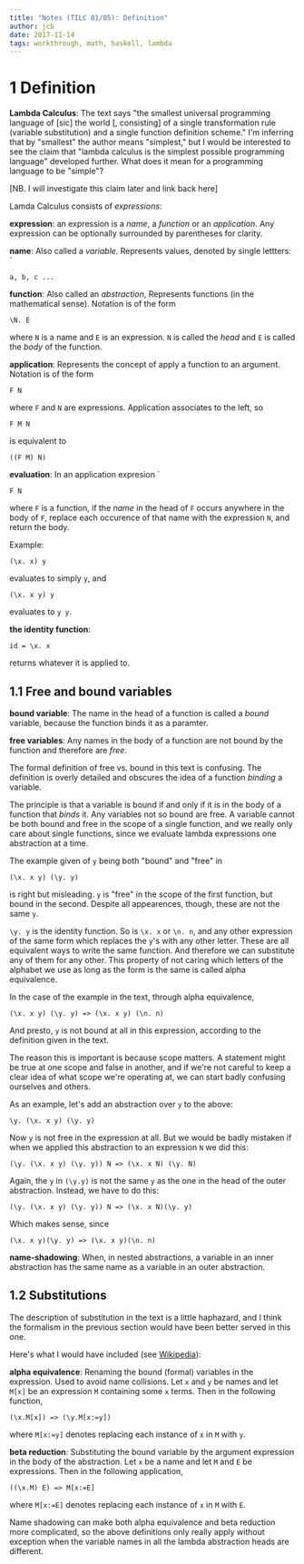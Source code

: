 ```yaml
---
title: "Notes (TILC 01/05): Definition"
author: jcb
date: 2017-11-14
tags: workthrough, math, haskell, lambda
---
```


# 1 Definition

**Lambda Calculus**: The text says "the smallest universal programming
language of [sic] the world [, consisting] of a single transformation rule
(variable substitution) and a single function definition scheme." I'm inferring
that by "smallest" the author means "simplest," but I would be interested to
see the claim that "lambda calculus is the simplest possible programming
language" developed further. What does it mean for a programming language
to be "simple"?

[NB. I will investigate this claim later and link back here]

Lamda Calculus consists of *expressions*:

**expression**: an expression is a *name*, a *function* or an *application*.
Any expression can be optionally surrounded by parentheses for clarity.

**name**: Also called a *variable*. Represents values, denoted
by single lettters: `

```
a, b, c ...
```

**function**: Also called an *abstraction*, Represents functions (in the
mathematical sense).  Notation is of the form

```
\N. E
```

where `N` is a name and `E` is an expression. `N` is called the *head* and `E`
is called the *body* of the function.

**application**: Represents the concept of apply a function to an argument.
Notation is of the form

```
F N
```

where `F` and `N` are expressions. Application
associates to the left, so

```
F M N
```

is equivalent to

```
((F M) N)
```

**evaluation**: In an application expresion `

```
F N
```

where `F` is a function, if the *name* in the head of `F` occurs anywhere in
the body of `F`, replace each occurence of that name with the expression `N`,
and return the body.

Example:

```
(\x. x) y
```

evaluates to simply `y`, and

```
(\x. x y) y
```
evaluates to `y y`.

**the identity function**:

```
id = \x. x
```
returns whatever it is applied to.

## 1.1 Free and bound variables

**bound variable**: The name in the head of a function is called a *bound*
variable, because the function binds it as a paramter.

**free variables**: Any names in the body of a function are not bound by the
function and therefore are *free*.

The formal definition of free vs. bound in this text is confusing.  The
definition is overly detailed and obscures the idea of a function *binding* a
variable.

The principle is that a variable is bound if and only if it is in the body of a
function that *binds* it. Any variables not so bound are free. A variable
cannot be both bound and free in the scope of a single function, and we
really only care about single functions, since we evaluate lambda expressions
one abstraction at a time.

The example given of `y` being both "bound" and "free" in

    (\x. x y) (\y. y)

is right but misleading.  `y` is "free" in the
scope of the first function, but bound in the second.  Despite all appearences,
though, these are not the same `y`.

`\y. y` is the identity function. So is `\x. x` or `\n. n`,
and any other expression of the same form which replaces the `y`'s with any
other letter. These are all equivalent ways to write the same function. And
therefore we can substitute any of them for any other. This property of not
caring which letters of the alphabet we use as long as the form is the same is
called alpha equivalence.

In the case of the example in the text, through alpha equivalence,

    (\x. x y) (\y. y) => (\x. x y) (\n. n)

And presto, `y` is not bound at all in this expression, according to the
definition given in the text.

The reason this is important is because scope matters. A statement might be
true at one scope and false in another, and if we're not careful to keep
a clear idea of what scope we're operating at, we can start badly confusing
ourselves and others.

As an example, let's add an abstraction over `y` to the above:

    \y. (\x. x y) (\y. y)

Now `y` is not free in the expression at all. But we would be badly mistaken if
when we applied this abstraction to an expression `N` we did this:

    (\y. (\x. x y) (\y. y)) N => (\x. x N) (\y. N)

Again, the `y` in `(\y.y)` is not the same `y` as the one in the head
of the outer abstraction. Instead, we have to do this:

    (\y. (\x. x y) (\y. y)) N => (\x. x N)(\y. y)

Which makes sense, since

    (\x. x y)(\y. y) => (\x. x y)(\n. n)

**name-shadowing**: When, in nested abstractions, a variable in an inner
abstraction has the same name as a variable in an outer abstraction.

## 1.2 Substitutions

The description of substitution in the text is a little haphazard, and I think
the formalism in the previous section would have been better served in this
one.

Here's what I would have included
(see [Wikipedia](https://en.wikipedia.org/wiki/Lambda_calculus)):

**alpha equivalence**: Renaming the bound (formal) variables in the expression.
Used to avoid name collisions. Let `x` and `y` be names and let `M[x]` be an
expression `M` containing some `x` terms. Then in the following function,

    (\x.M[x]) => (\y.M[x:=y])

where `M[x:=y]` denotes replacing each instance of `x` in `M` with `y`.

**beta reduction**: Substituting the bound variable by the argument expression
in the body of the abstraction. Let `x` be a name and let `M` and `E` be
expressions. Then in the following application,

    ((\x.M) E) => M[x:=E]

where `M[x:=E]` denotes replacing each instance of `x` in `M` with `E`.

Name shadowing can make both alpha equivalence and beta reduction more
complicated, so the above definitions only really apply without exception
when the variable names in all the lambda abstraction heads are different.
